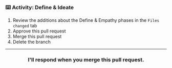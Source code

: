 ### :keyboard: Activity: Define & Ideate

1. Review the additions about the Define & Empathy phases in the `Files changed` tab
2. Approve this pull request 
3. Merge this pull request
4. Delete the branch

<hr>
<h3 align="center">I'll respond when you merge this pull request.</h3>